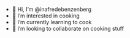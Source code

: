 - 👋 Hi, I’m @inafredebenzenberg
- 👀 I’m interested in cooking
- 🌱 I’m currently learning to cook
- 💞️ I’m looking to collaborate on cooking stuff



